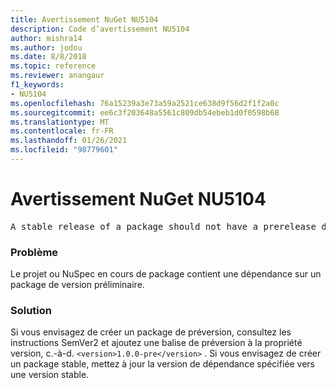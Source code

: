 ```yaml
---
title: Avertissement NuGet NU5104
description: Code d’avertissement NU5104
author: mishra14
ms.author: jodou
ms.date: 8/8/2018
ms.topic: reference
ms.reviewer: anangaur
f1_keywords:
- NU5104
ms.openlocfilehash: 76a15239a3e73a59a2521ce638d9f56d2f1f2a0c
ms.sourcegitcommit: ee6c3f203648a5561c809db54ebeb1d0f0598b68
ms.translationtype: MT
ms.contentlocale: fr-FR
ms.lasthandoff: 01/26/2021
ms.locfileid: "98779601"
---
```

# <a name="nuget-warning-nu5104"></a>Avertissement NuGet NU5104
<pre>A stable release of a package should not have a prerelease dependency. Either modify the version spec of dependency "NuGet.Versioning [4.7.0-preview4.5065, )" or update the version field in the nuspec.</pre>

### <a name="issue"></a>Problème

Le projet ou NuSpec en cours de package contient une dépendance sur un package de version préliminaire.


### <a name="solution"></a>Solution

Si vous envisagez de créer un package de préversion, consultez les instructions SemVer2 et ajoutez une balise de préversion à la propriété version, c.-à-d. `<version>1.0.0-pre</version>` . Si vous envisagez de créer un package stable, mettez à jour la version de dépendance spécifiée vers une version stable.

